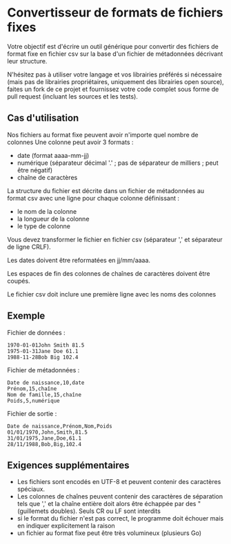 # Convertisseur de formats de fichiers fixes

Votre objectif est d'écrire un outil générique pour convertir des fichiers de format fixe en fichier csv sur la base d'un fichier de métadonnées décrivant leur structure.

N'hésitez pas à utiliser votre langage et vos librairies préférés si nécessaire (mais pas de librairies propriétaires, uniquement des librairies open source), faites un fork de ce projet et fournissez votre code complet sous forme de pull request (incluant les sources et les tests).

## Cas d'utilisation

Nos fichiers au format fixe peuvent avoir n'importe quel nombre de colonnes
Une colonne peut avoir 3 formats :
* date (format aaaa-mm-jj)
* numérique (séparateur décimal '.' ; pas de séparateur de milliers ; peut être négatif)
* chaîne de caractères

La structure du fichier est décrite dans un fichier de métadonnées au format csv avec une ligne pour chaque colonne définissant :
* le nom de la colonne
* la longueur de la colonne
* le type de colonne

Vous devez transformer le fichier en fichier csv (séparateur ',' et séparateur de ligne CRLF).

Les dates doivent être reformatées en jj/mm/aaaa.

Les espaces de fin des colonnes de chaînes de caractères doivent être coupés.

Le fichier csv doit inclure une première ligne avec les noms des colonnes

## Exemple

Fichier de données :
```
1970-01-01John Smith 81.5
1975-01-31Jane Doe 61.1
1988-11-28Bob Big 102.4
```

Fichier de métadonnées :
```
Date de naissance,10,date
Prénom,15,chaîne
Nom de famille,15,chaîne
Poids,5,numérique
```

Fichier de sortie :
```
Date de naissance,Prénom,Nom,Poids
01/01/1970,John,Smith,81.5
31/01/1975,Jane,Doe,61.1
28/11/1988,Bob,Big,102.4
```

## Exigences supplémentaires
* Les fichiers sont encodés en UTF-8 et peuvent contenir des caractères spéciaux.
* Les colonnes de chaînes peuvent contenir des caractères de séparation tels que ',' et la chaîne entière doit alors être échappée par des " (guillemets doubles). Seuls CR ou LF sont interdits
* si le format du fichier n'est pas correct, le programme doit échouer mais en indiquer explicitement la raison
* un fichier au format fixe peut être très volumineux (plusieurs Go)
